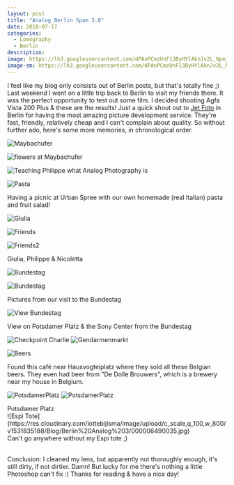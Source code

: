 ```yaml
---
layout: post
title: "Analog Berlin Spam 3.0"
date: 2018-07-17
categories:
  - Lomography
  - Berlin
description:
image: https://lh3.googleusercontent.com/dPAnPCmzUnF13ByHYlAknJv2L_NpmjBuNJ4LoJaWFydqWaxY46uAtBIAntPeYUsSayIR80s2EeTs_0mkbWFElqxJdGpz-gMFTVqolD16htNCqhLnSdrcFuJQyUN4mC8pSdykMvqiMJPSTxOzkI0vxA5UVx4iQjABwI6E-5f0QGh2mZxM4zhw3IWENzyHipQrfnU7786eHY7w2yfE0-Y8vr-ZKr0mK3Upi467ByudJNN89gPU7AhVCQwM49gq4ZDzPuPPKqyFUYDTSZXSlWyZKi6SbjSEziTRoew5r1-NWHkgzqTUQbGBdNtYKbkHz35xg-yqxMC6pZQGoCL9UAAGAuQbxspcNS8dAhaR8Rqovc2ij2IeuLR8rDuh-M6sMm_Fsu5kjlfFVfmq60bvEOj-o0ZIcvyhUHly2JVIe9rjEJSsb3I1KN2GwlkohF1WuTyhvzIslhLaDGYGcreSvsZwH3tzP-lhJLsH8gMIDgY_4Bte-jGLSCaCVIKSemMaTgzwbk-pkkPkYb7a915iCm2_z8y49YUsdlCv-PM_xv9sePpiFbibLfo_62Ry4YoOyg1y6qhJVNTD9GCZoz1CAd6njGwIpXAsfnzIXg=w1024-h1545-no
image-sm: https://lh3.googleusercontent.com/dPAnPCmzUnF13ByHYlAknJv2L_NpmjBuNJ4LoJaWFydqWaxY46uAtBIAntPeYUsSayIR80s2EeTs_0mkbWFElqxJdGpz-gMFTVqolD16htNCqhLnSdrcFuJQyUN4mC8pSdykMvqiMJPSTxOzkI0vxA5UVx4iQjABwI6E-5f0QGh2mZxM4zhw3IWENzyHipQrfnU7786eHY7w2yfE0-Y8vr-ZKr0mK3Upi467ByudJNN89gPU7AhVCQwM49gq4ZDzPuPPKqyFUYDTSZXSlWyZKi6SbjSEziTRoew5r1-NWHkgzqTUQbGBdNtYKbkHz35xg-yqxMC6pZQGoCL9UAAGAuQbxspcNS8dAhaR8Rqovc2ij2IeuLR8rDuh-M6sMm_Fsu5kjlfFVfmq60bvEOj-o0ZIcvyhUHly2JVIe9rjEJSsb3I1KN2GwlkohF1WuTyhvzIslhLaDGYGcreSvsZwH3tzP-lhJLsH8gMIDgY_4Bte-jGLSCaCVIKSemMaTgzwbk-pkkPkYb7a915iCm2_z8y49YUsdlCv-PM_xv9sePpiFbibLfo_62Ry4YoOyg1y6qhJVNTD9GCZoz1CAd6njGwIpXAsfnzIXg=w1024-h1545-no
---
```


I feel like my blog only consists out of Berlin posts, but that's totally fine ;) Last weekend I went on a little trip back to Berlin to visit my friends there. It was the perfect opportunity to test out some film. I decided shooting Agfa Vista 200 Plus & these are the results! Just a quick shout out to [Jet Foto](http://www.jet-foto.de/) in Berlin for having the most amazing picture development service. They're fast, friendly, relatively cheap and I can't complain about quality. So without further ado, here's some more memories, in chronological order.


![Maybachufer](https://res.cloudinary.com/lottebijlsma/image/upload/c_scale,q_100,w_800/v1531835188/Blog/Berlin%20Analog%203/000006490007.jpg)

![flowers at Maybachufer](https://res.cloudinary.com/lottebijlsma/image/upload/c_scale,q_100,w_800/v1531835187/Blog/Berlin%20Analog%203/000006490008.jpg)

![Teaching Philippe what Analog Photography is](https://res.cloudinary.com/lottebijlsma/image/upload/c_scale,q_100,w_800/v1531835187/Blog/Berlin%20Analog%203/000006490009.jpg)

![Pasta](https://res.cloudinary.com/lottebijlsma/image/upload/c_scale,q_100,w_800/v1531835188/Blog/Berlin%20Analog%203/000006490010.jpg)
<figcaption>Having a picnic at Urban Spree with our own homemade (real Italian) pasta and fruit salad!</figcaption>

![Giulia](https://res.cloudinary.com/lottebijlsma/image/upload/c_scale,q_100,w_800/v1531835189/Blog/Berlin%20Analog%203/000006490011.jpg)

![Friends](https://res.cloudinary.com/lottebijlsma/image/upload/c_scale,q_100,w_800/v1531835191/Blog/Berlin%20Analog%203/000006490012.jpg)


![Friends2](https://res.cloudinary.com/lottebijlsma/image/upload/c_scale,q_100,w_800/v1531835190/Blog/Berlin%20Analog%203/000006490013.jpg)

<figcaption>Giulia, Philippe & Nicoletta</figcaption>


![Bundestag](https://res.cloudinary.com/lottebijlsma/image/upload/c_scale,q_100,w_800/v1531835191/Blog/Berlin%20Analog%203/000006490018.jpg)

![Bundestag](https://res.cloudinary.com/lottebijlsma/image/upload/c_scale,q_100,w_800/v1531835194/Blog/Berlin%20Analog%203/000006490022.jpg)

<figcaption>Pictures from our visit to the Bundestag</figcaption>

![View Bundestag](https://res.cloudinary.com/lottebijlsma/image/upload/c_scale,q_100,w_800/v1531835194/Blog/Berlin%20Analog%203/000006490021.jpg)

<figcaption>View on Potsdamer Platz & the Sony Center from the Bundestag</figcaption>



![Checkpoint Charlie](https://res.cloudinary.com/lottebijlsma/image/upload/c_scale,q_100,w_800/v1531835195/Blog/Berlin%20Analog%203/000006490025.jpg)
![Gendarmenmarkt](https://res.cloudinary.com/lottebijlsma/image/upload/c_scale,q_100,w_800/v1531835196/Blog/Berlin%20Analog%203/000006490029.jpg)

![Beers](https://res.cloudinary.com/lottebijlsma/image/upload/c_scale,w_800/v1531835197/Blog/Berlin%20Analog%203/000006490032.jpg)
<figcaption>Found this café near Hausvogteiplatz where they sold all these Belgian beers. They even had beer from "De Dolle Brouwers", which is a brewery near my house in Belgium.</figcaption>

![PotsdamerPlatz](https://res.cloudinary.com/lottebijlsma/image/upload/c_scale,q_100,w_800/v1531835188/Blog/Berlin%20Analog%203/000006490033.jpg)
![PotsdamerPlatz](https://res.cloudinary.com/lottebijlsma/image/upload/c_scale,q_100,w_800/v1531835188/Blog/Berlin%20Analog%203/000006490034.jpg)
<figcaption>Potsdamer Platz</figcaption>
![Espi Tote](https://res.cloudinary.com/lottebijlsma/image/upload/c_scale,q_100,w_800/v1531835188/Blog/Berlin%20Analog%203/000006490035.jpg)
<figcaption>Can't go anywhere without my Espi tote ;) </figcaption>

<br/>

Conclusion: I cleaned my lens, but apparently not thoroughly enough, it's still dirty, if not dirtier. Damn! But lucky for me there's nothing a little Photoshop can't fix :) Thanks for reading & have a nice day!
